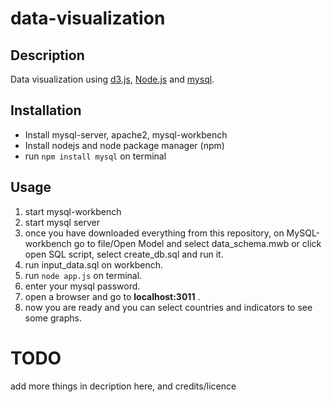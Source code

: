 # data-visualization
## Description
Data visualization using [d3.js](https://d3js.org/), [Node.js](https://nodejs.org/en/) and [mysql](https://www.mysql.com/). 

## Installation
* Install mysql-server, apache2, mysql-workbench
* Install nodejs and node package manager (npm)
* run `npm install mysql` on terminal

## Usage
1. start mysql-workbench
2. start mysql server
3. once you have downloaded everything from this repository,
on MySQL-workbench go to file/Open Model and select data_schema.mwb or click open SQL script, select create_db.sql and run it.
4. run input_data.sql on workbench.
5. run `node app.js` on terminal.
6. enter your mysql password.
7. open a browser and go to __localhost:3011__ .
8. now you are ready and you can select countries and indicators to see some graphs.
# TODO
add more things in decription here, and credits/licence
